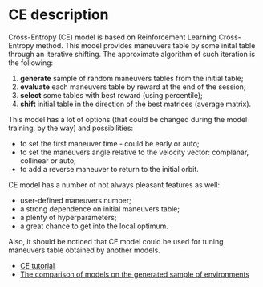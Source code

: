 # CE description

Cross-Entropy (CE) model is based on Reinforcement Learning Cross-Entropy method.
This model provides maneuvers table by some inital table through an iterative shifting.
The approximate algorithm of such iteration is the following:

1. __generate__ sample of random maneuvers tables from the initial table;
2. __evaluate__ each maneuvers table by reward at the end of the session;
3. __select__ some tables with best reward (using percentile);
4. __shift__ initial table in the direction of the best matrices (average matrix).

This model has a lot of options (that could be changed during the model training, by the way) and possibilities:
- to set the first maneuver time - could be early or auto;
- to set the maneuvers angle relative to the velocity vector: complanar, collinear or auto;
- to add a reverse maneuver to return to the initial orbit.

CE model has a number of not always pleasant features as well:
- user-defined maneuvers number;
- a strong dependence on initial maneuvers table;
- a plenty of hyperparameters;
- a great chance to get into the local optimum.

Also, it should be noticed that CE model could be used for tuning maneuvers table obtained by another models.

<!--TODO: time of maneuver-->

- [CE tutorial](../../examples/Notebooks/tutorials/CE_tutorial.ipynb)
- [The comparison of models on the generated sample of environments](examples/Notebooks/analysis_and_experiments/Models_comparison.ipynb)